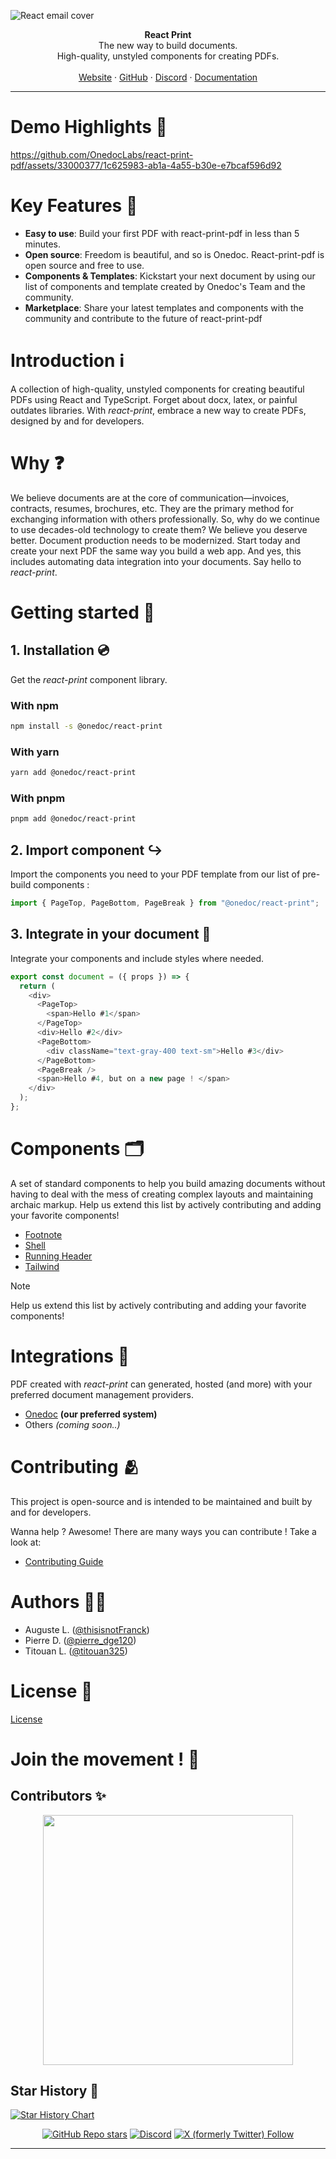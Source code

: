 ![React email cover](https://pbs.twimg.com/profile_banners/1733139456645795840/1705969228/1500x500)

<div align="center"><strong>React Print</strong></div>
<div align="center">The new way to build documents.<br />High-quality, unstyled components for creating PDFs.</div>
<br />
<div align="center">
<a href="https://www.onedoclabs.com/">Website</a>
<span> · </span>
<a href="https://github.com/OnedocLabs/react-print">GitHub</a>
<span> · </span>
<a href="https://discord.com/invite/uRJE6e2rgr">Discord</a>
<span> · </span>
<a href="https://react.onedoclabs.com">Documentation</a>
</div>


---
# Demo Highlights 🎥

https://github.com/OnedocLabs/react-print-pdf/assets/33000377/1c625983-ab1a-4a55-b30e-e7bcaf596d92

# Key Features 🎯
* **Easy to use**: Build your first PDF with react-print-pdf in less than 5 minutes.
* **Open source**: Freedom is beautiful, and so is Onedoc. React-print-pdf is open source and free to use.
* **Components & Templates**: Kickstart your next document by using our list of components and template created by Onedoc's Team and the community.
* **Marketplace**: Share your latest templates and components with the community and contribute to the future of react-print-pdf 

# Introduction ℹ️

A collection of high-quality, unstyled components for creating beautiful PDFs using React and TypeScript. Forget about docx, latex, or painful outdates libraries. With _react-print_, embrace a new way to create PDFs, designed by and for developers.

# Why ❓

We believe documents are at the core of communication—invoices, contracts, resumes, brochures, etc. They are the primary method for exchanging information with others professionally. So, why do we continue to use decades-old technology to create them? We believe you deserve better. Document production needs to be modernized. Start today and create your next PDF the same way you build a web app. And yes, this includes automating data integration into your documents. Say hello to _react-print_.

# Getting started 🚀

## 1. Installation 💿

Get the _react-print_ component library.

### With npm

```sh npm
npm install -s @onedoc/react-print
```

### With yarn

```sh yarn
yarn add @onedoc/react-print
```

### With pnpm

```sh pnpm
pnpm add @onedoc/react-print
```

## 2. Import component ↪️

Import the components you need to your PDF template from our list of pre-build components :

```javascript
import { PageTop, PageBottom, PageBreak } from "@onedoc/react-print";
```

## 3. Integrate in your document 📄

Integrate your components and include styles where needed.

```javascript
export const document = ({ props }) => {
  return (
    <div>
      <PageTop>
        <span>Hello #1</span>
      </PageTop>
      <div>Hello #2</div>
      <PageBottom>
        <div className="text-gray-400 text-sm">Hello #3</div>
      </PageBottom>
      <PageBreak />
      <span>Hello #4, but on a new page ! </span>
    </div>
  );
};
```

# Components 🗂️

A set of standard components to help you build amazing documents without having to deal with the mess of creating complex layouts and maintaining archaic markup. Help us extend this list by actively contributing and adding your favorite components!

- [Footnote](https://github.com/OnedocLabs/react-print/tree/main/src/Footnote)
- [Shell](https://github.com/OnedocLabs/react-print/tree/main/src/Shell)
- [Running Header](https://github.com/OnedocLabs/react-print/tree/main/src/RunningHeader)
- [Tailwind](https://github.com/OnedocLabs/react-print/tree/main/src/Tailwind)

> [!NOTE]
> Help us extend this list by actively contributing and adding your favorite components!

# Integrations 🔗

PDF created with _react-print_ can generated, hosted (and more) with your preferred document management providers.

- [Onedoc](https://app.onedoclabs.com/login) **(our preferred system)**
- Others _(coming soon..)_

# Contributing 🫂

This project is open-source and is intended to be maintained and built by and for developers. </br>

Wanna help ? Awesome! There are many ways you can contribute ! Take a look at:

- [Contributing Guide](https://react.onedoclabs.com/contributing)

# Authors 🧑‍💻

- Auguste L. ([@thisisnotFranck](https://twitter.com/thisisnotfranck))
- Pierre D. ([@pierre_dge120](https://twitter.com/pedro_dge120))
- Titouan L. ([@titouan325](https://twitter.com/titouan325))

# License 📜

[License](https://github.com/OnedocLabs/react-print/blob/main/LICENSE.md)

# Join the movement ! 🚀

## Contributors ✨

<p align="center">
    <a href="https://github.com/Onedoclabs/react-print/graphs/contributors">
        <img src="https://contrib.rocks/image?repo=onedoclabs/react-print&max=100&columns=10" width="400"/></a>
</p>

## Star History 🌟

<a href="https://star-history.com/#Onedoclabs/react-print&Date">
  <picture>
    <source media="(prefers-color-scheme: dark)" srcset="https://api.star-history.com/svg?repos=Onedoclabs/react-print&type=Date&theme=dark" />
    <source media="(prefers-color-scheme: light)" srcset="https://api.star-history.com/svg?repos=Onedoclabs/react-print&type=Date" />
    <img alt="Star History Chart" src="https://api.star-history.com/svg?repos=Onedoclabs/react-print&type=Date" />
  </picture>
</a>

<div class="title-block" style="text-align: center;" align="center">

[![GitHub Repo stars](https://img.shields.io/github/stars/Onedoclabs/react-print)](https://github.com/OnedocLabs/react-print)
[![Discord](https://img.shields.io/discord/1182321379081736192?label=&logo=discord&logoColor=ffffff&color=7389D8&labelColor=6A7EC2)](https://discord.gg/uRJE6e2rgr)
[![X (formerly Twitter) Follow](https://img.shields.io/twitter/follow/Onedoclabs)](https://twitter.com/Onedoclabs)

</div>

---
